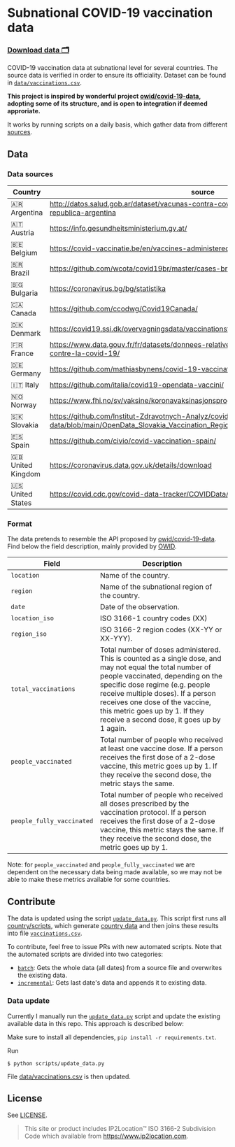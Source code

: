 # Subnational COVID-19 vaccination data 
### [Download data 🗂️](data/vaccinations.csv)

COVID-19 vaccination data at subnational level for several countries. The source data is verified in order to ensure its
officiality. Dataset can be found in [`data/vaccinations.csv`](data/vaccinations.csv).

**This project is inspired by wonderful project [owid/covid-19-data](https://github.com/owid/covid-19-data), adopting
some of its structure, and is open to integration if deemed approriate.**

It works by running scripts on a daily basis, which gather data from different [sources](#sources).

## Data
### Data sources
| Country  	| source 	|
|-	|-	|
| 🇦🇷 Argentina    | http://datos.salud.gob.ar/dataset/vacunas-contra-covid-19-dosis-aplicadas-en-la-republica-argentina   |
| 🇦🇹 Austria  | https://info.gesundheitsministerium.gv.at/ 	|
| 🇧🇪 Belgium  	| https://covid-vaccinatie.be/en/vaccines-administered 	|
| 🇧🇷 Brazil  	| https://github.com/wcota/covid19br/master/cases-brazil-total.csv 	|
| 🇧🇬 Bulgaria  	| https://coronavirus.bg/bg/statistika 	|
| 🇨🇦 Canada  	| https://github.com/ccodwg/Covid19Canada/ 	|
| 🇩🇰 Denmark  	| https://covid19.ssi.dk/overvagningsdata/vaccinationstilslutning 	|
| 🇫🇷 France  	| https://www.data.gouv.fr/fr/datasets/donnees-relatives-aux-personnes-vaccinees-contre-la-covid-19/ 	|
| 🇩🇪 Germany  	| https://github.com/mathiasbynens/covid-19-vaccinations-germany/ 	|
| 🇮🇹 Italy  	| https://github.com/italia/covid19-opendata-vaccini/ 	|
| 🇳🇴 Norway  	| https://www.fhi.no/sv/vaksine/koronavaksinasjonsprogrammet/koronavaksinasjonsstatistikk/ 	|
| 🇸🇰 Slovakia	| https://github.com/Institut-Zdravotnych-Analyz/covid19-data/blob/main/OpenData_Slovakia_Vaccination_Regions.csv 	|
| 🇪🇸 Spain  	| https://github.com/civio/covid-vaccination-spain/ 	|
| 🇬🇧 United Kingdom  	| https://coronavirus.data.gov.uk/details/download 	|
| 🇺🇸 United States  	| https://covid.cdc.gov/covid-data-tracker/COVIDData/getAjaxData?id=vaccination_data 	|

### Format
The data pretends to resemble the API proposed by [owid/covid-19-data](https://github.com/owid/covid-19-data). Find
below the field description, mainly provided by [OWID](https://github.com/owid/covid-19-data/blob/master/public/data/vaccinations/README.md).

| Field 	| Description 	|
|-	|-	|
| `location` 	| Name of the country. 	|
| `region` 	| Name of the subnational region of the country. 	|
| `date` 	| Date of the observation. 	|
| `location_iso` 	| ISO 3166-1 country codes (XX) 	|
| `region_iso` 	| ISO 3166-2 region codes (XX-YY or XX-YYY). 	|
| `total_vaccinations` 	| Total number of doses administered. This is counted as a single dose, and may not equal the total number of people vaccinated, depending on the specific dose regime (e.g. people receive multiple doses). If a person receives one dose of the vaccine, this metric goes up by 1. If they receive a second dose, it goes up by 1 again. 	|
| `people_vaccinated` 	| Total number of people who received at least one vaccine dose. If a person receives the first dose of a 2-dose vaccine, this metric goes up by 1. If they receive the second dose, the metric stays the same. 	|
|  `people_fully_vaccinated` 	| Total number of people who received all doses prescribed by the vaccination protocol. If a person receives the first dose of a 2-dose vaccine, this metric stays the same. If they receive the second dose, the metric goes up by 1. 	|

Note: for `people_vaccinated` and `people_fully_vaccinated` we are dependent on the necessary data being made available,
so we may not be able to make these metrics available for some countries.

## Contribute
The data is updated using the script [`update_data.py`](scripts/update_data.py). This script first runs all
[country/scripts](scripts/countries/), which generate [country data](data/countries/) and then joins these results into
file [`vaccinations.csv`](data/vaccinations.csv).

To contribute, feel free to issue PRs with new automated scripts. Note that the automated scripts are divided into two
categories:

- [`batch`](scripts/countries/batch): Gets the whole data (all dates) from a source file and overwrites the existing data.
- [`incremental`](scripts/countries/incremental): Gets last date's data and appends it to existing data.

### Data update
Currently I manually run the [`update_data.py`](scripts/update_data.py) script and update the existing available data in this repo. This approach is described below:

Make sure to install all dependencies, `pip install -r requirements.txt`.

Run

```
$ python scripts/update_data.py
```

File [data/vaccinations.csv](data/vaccinations.csv) is then updated.

## License
See [LICENSE](LICENSE).

> This site or product includes IP2Location™ ISO 3166-2 Subdivision Code which available from
> https://www.ip2location.com.